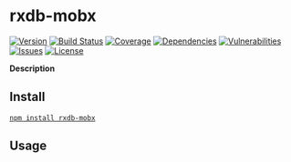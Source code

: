 # rxdb-mobx

[![Version](https://img.shields.io/github/package-json/v/rafamel/rxdb-mobx.svg)](https://github.com/rafamel/rxdb-mobx)
[![Build Status](https://travis-ci.org/rafamel/rxdb-mobx.svg)](https://travis-ci.org/rafamel/rxdb-mobx)
[![Coverage](https://img.shields.io/coveralls/rafamel/rxdb-mobx.svg)](https://coveralls.io/github/rafamel/rxdb-mobx)
[![Dependencies](https://david-dm.org/rafamel/rxdb-mobx/status.svg)](https://david-dm.org/rafamel/rxdb-mobx)
[![Vulnerabilities](https://snyk.io/test/npm/rxdb-mobx/badge.svg)](https://snyk.io/test/npm/rxdb-mobx)
[![Issues](https://img.shields.io/github/issues/rafamel/rxdb-mobx.svg)](https://github.com/rafamel/rxdb-mobx/issues)
[![License](https://img.shields.io/github/license/rafamel/rxdb-mobx.svg)](https://github.com/rafamel/rxdb-mobx/blob/master/LICENSE)

<!-- markdownlint-disable MD036 -->
**Description**
<!-- markdownlint-enable MD036 -->

## Install

[`npm install rxdb-mobx`](https://www.npmjs.com/package/rxdb-mobx)

## Usage
